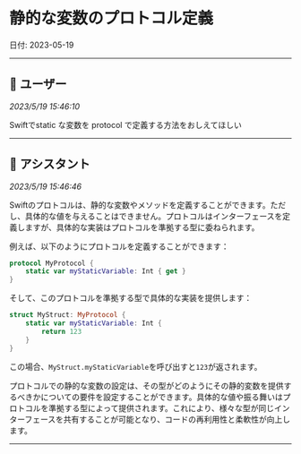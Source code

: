 # 静的な変数のプロトコル定義

日付: 2023-05-19

---

## 👤 ユーザー
*2023/5/19 15:46:10*

Swiftでstatic な変数を protocol で定義する方法をおしえてほしい

---

## 🤖 アシスタント
*2023/5/19 15:46:46*

Swiftのプロトコルは、静的な変数やメソッドを定義することができます。ただし、具体的な値を与えることはできません。プロトコルはインターフェースを定義しますが、具体的な実装はプロトコルを準拠する型に委ねられます。

例えば、以下のようにプロトコルを定義することができます：

```swift
protocol MyProtocol {
    static var myStaticVariable: Int { get }
}
```

そして、このプロトコルを準拠する型で具体的な実装を提供します：

```swift
struct MyStruct: MyProtocol {
    static var myStaticVariable: Int {
        return 123
    }
}
```

この場合、`MyStruct.myStaticVariable`を呼び出すと`123`が返されます。

プロトコルでの静的な変数の設定は、その型がどのようにその静的変数を提供するべきかについての要件を設定することができます。具体的な値や振る舞いはプロトコルを準拠する型によって提供されます。これにより、様々な型が同じインターフェースを共有することが可能となり、コードの再利用性と柔軟性が向上します。

---
